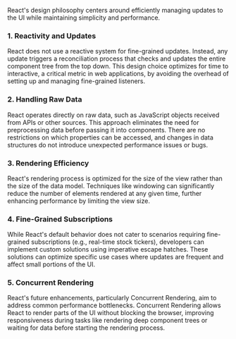 React's design philosophy centers around efficiently managing updates to the UI while maintaining simplicity and performance.

### 1. **Reactivity and Updates**

React does not use a reactive system for fine-grained updates. Instead, any update triggers a reconciliation process that checks and updates the entire component tree from the top down. This design choice optimizes for time to interactive, a critical metric in web applications, by avoiding the overhead of setting up and managing fine-grained listeners.

### 2. **Handling Raw Data**

React operates directly on raw data, such as JavaScript objects received from APIs or other sources. This approach eliminates the need for preprocessing data before passing it into components. There are no restrictions on which properties can be accessed, and changes in data structures do not introduce unexpected performance issues or bugs.

### 3. **Rendering Efficiency**

React's rendering process is optimized for the size of the view rather than the size of the data model. Techniques like windowing can significantly reduce the number of elements rendered at any given time, further enhancing performance by limiting the view size.

### 4. **Fine-Grained Subscriptions**

While React's default behavior does not cater to scenarios requiring fine-grained subscriptions (e.g., real-time stock tickers), developers can implement custom solutions using imperative escape hatches. These solutions can optimize specific use cases where updates are frequent and affect small portions of the UI.

### 5. **Concurrent Rendering**

React's future enhancements, particularly Concurrent Rendering, aim to address common performance bottlenecks. Concurrent Rendering allows React to render parts of the UI without blocking the browser, improving responsiveness during tasks like rendering deep component trees or waiting for data before starting the rendering process.
